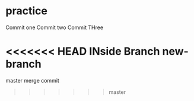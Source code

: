 # practice
Commit one
Commit two 
Commit THree

<<<<<<< HEAD
INside Branch new-branch
=======
master merge commit 
>>>>>>> master

